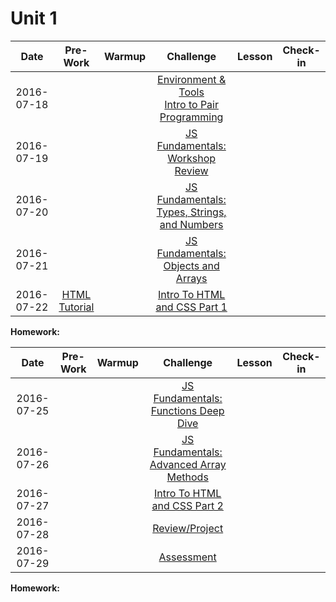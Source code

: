 # Unit 1

|  Date      |Pre-Work| Warmup | Challenge| Lesson |Check-in|
|:----------:|:------:|:------:|:--------:|:-----:|:----:|
| 2016-07-18 ||| [Environment & Tools](lessons/env-and-tools)<br> [Intro to Pair Programming](lessons/pair-programming) |||
| 2016-07-19 ||| [JS Fundamentals: Workshop Review](lessons/javascript-fundamentals/workshop-review) |||
| 2016-07-20 ||| [JS Fundamentals: Types, Strings, and Numbers](lessons/javascript-fundamentals/types-strings-and-numbers) |||
| 2016-07-21 ||| [JS Fundamentals: Objects and Arrays](lessons/javascript-fundamentals/objects-and-arrays) |||
| 2016-07-22 |[HTML Tutorial](pre-work/htmlcss1.md)|| [Intro To HTML and CSS Part 1](lessons/html-and-css/intro-to-html-and-css-part-1) |&nbsp;|||

**Homework:**

|  Date      |Pre-Work|Warmup|Challenge| Lesson |Check-in|
|:----------:|:--------:|:--:|:--:|:--:|:----:|
| 2016-07-25 ||| [JS Fundamentals: Functions Deep Dive](lessons/javascript-fundamentals/functions-deep-dive) |||
| 2016-07-26 ||| [JS Fundamentals: Advanced Array Methods](lessons/javascript-fundamentals/advanced-array-methods) |||
| 2016-07-27 ||| [Intro To HTML and CSS Part 2](lessons/html-and-css/intro-to-html-and-css-part-2) |||
| 2016-07-28 ||| [Review/Project]() |||
| 2016-07-29 ||| [Assessment]() |&nbsp;|||

**Homework:**
